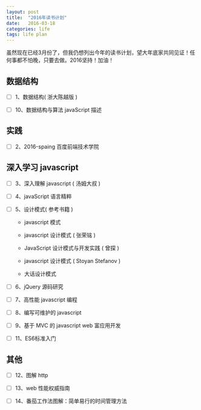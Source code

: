 ```yaml
---
layout: post
title:  "2016年读书计划"
date:   2016-03-18
categories: life
tags: life plan
---
```


虽然现在已经3月份了，但我仍想列出今年的读书计划，望大年底家共同见证！任何事都不怕晚，只要去做。2016坚持！加油！

## 数据结构

- [ ] 1、数据结构( 浙大陈越版 )

- [ ] 10、数据结构与算法 javaScript 描述

## 实践

- [ ] 2、2016-spaing 百度前端技术学院

## 深入学习 javascript

- [ ] 3、深入理解 javascript ( 汤姆大叔 )

- [ ] 4、javaScript 语言精粹

- [ ] 5、设计模式( 参考书籍 )

    - javascript 模式

    - javascript 设计模式 ( 张荣铭 )

    - JavaScript 设计模式与开发实践 ( 曾探 )

    - javascript 设计模式 ( Stoyan Stefanov )

    - 大话设计模式

- [ ] 6、jQuery 源码研究

- [ ] 7、高性能 javascript 编程

- [ ] 8、编写可维护的 javascript

- [ ] 9、基于 MVC 的 javascript web 富应用开发

- [ ] 11、ES6标准入门

## 其他

- [ ] 12、图解 http

- [ ] 13、web 性能权威指南

- [ ] 14、番茄工作法图解：简单易行的时间管理方法
